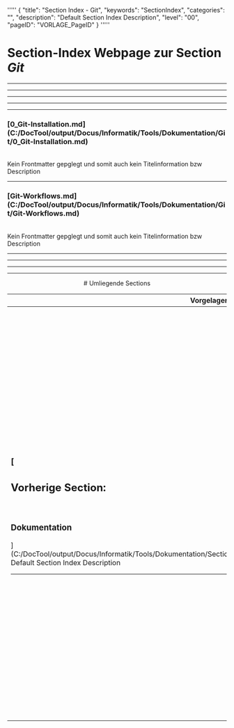 '''''
{
"title": "Section Index - Git",
"keywords": "SectionIndex",
"categories": "",
"description": "Default Section Index Description",
"level": "00",
"pageID": "VORLAGE_PageID"
}
'''''


<h1>Section-Index Webpage zur Section <i>Git</i></h1>

<hr><hr><hr><hr><hr>


<h3>[0_Git-Installation.md](C:/DocTool/output/Docus/Informatik/Tools/Dokumentation/Git/0_Git-Installation.md)</h3><br>Kein Frontmatter gepglegt und somit auch kein Titelinformation bzw Description<hr>


<h3>[Git-Workflows.md](C:/DocTool/output/Docus/Informatik/Tools/Dokumentation/Git/Git-Workflows.md)</h3><br>Kein Frontmatter gepglegt und somit auch kein Titelinformation bzw Description<hr><center><hr><hr><hr> # Umliegende Sections
 </h2><br><table><thead> <tr> <th><center>Vorgelagerte Section</center></th> <th><center>Nachgelagerte Section</center></th></tr></thead><tbody><tr><td><h3>[<h2>Vorherige Section:</h2><br><h3>Dokumentation</h3>](C:/DocTool/output/Docus/Informatik/Tools/Dokumentation/SectionIndex_DocTooloutputDocusInformatikToolsDokumentation.html)</h3><br>Default Section Index Description<hr></td><td><h2>[Nachfolgende Section:</h2><br><h3> 00_Git_Basics</h3>](C:/DocTool/output/Docus/Informatik/Tools/Dokumentation/Git/00_Git_Basics/SectionIndex_DocTooloutputDocusInformatikToolsDokumentationGit00_Git_Basics.html)<br>Default Section Index Description<hr><h2>[Nachfolgende Section:</h2><br><h3> 10_Git_Branches</h3>](C:/DocTool/output/Docus/Informatik/Tools/Dokumentation/Git/10_Git_Branches/SectionIndex_DocTooloutputDocusInformatikToolsDokumentationGit10_Git_Branches.html)<br>Default Section Index Description<hr><h2>[Nachfolgende Section:</h2><br><h3> Git_CheatSheetsPDF</h3>](C:/DocTool/output/Docus/Informatik/Tools/Dokumentation/Git/Git_CheatSheetsPDF/SectionIndex_DocTooloutputDocusInformatikToolsDokumentationGitGit_CheatSheetsPDF.html)<br>Default Section Index Description<hr><h2>[Nachfolgende Section:</h2><br><h3> Udemy-Course</h3>](C:/DocTool/output/Docus/Informatik/Tools/Dokumentation/Git/Udemy-Course/SectionIndex_DocTooloutputDocusInformatikToolsDokumentationGitUdemy-Course.html)<br>Default Section Index Description<hr></td></tr></tbody></table>